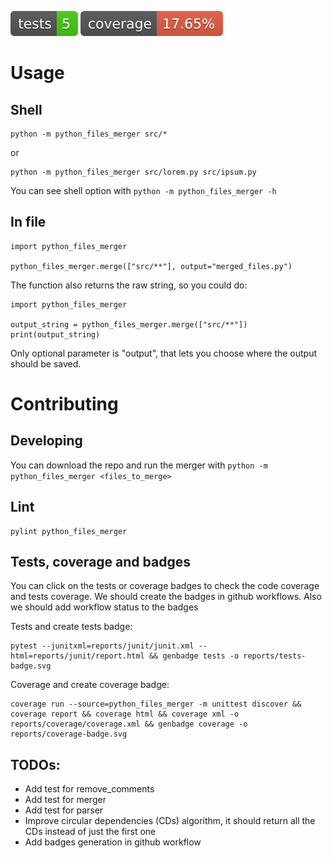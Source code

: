 [![tests](https://github.com/yamenk-gribaudo/python_files_merger/blob/master/reports/tests-badge.svg)](https://htmlpreview.github.io/?https://github.com/yamenk-gribaudo/python_files_merger/blob/master/reports/junit/report.html)
[![coverage](https://github.com/yamenk-gribaudo/python_files_merger/blob/master/reports/coverage-badge.svg)](https://htmlpreview.github.io/?https://github.com/yamenk-gribaudo/python_files_merger/blob/master/htmlcov/index.html)

# Usage

## Shell

    python -m python_files_merger src/*

or

    python -m python_files_merger src/lorem.py src/ipsum.py

You can see shell option with `python -m python_files_merger -h`

## In file

    import python_files_merger

    python_files_merger.merge(["src/**"], output="merged_files.py")

The function also returns the raw string, so you could do:

    import python_files_merger

    output_string = python_files_merger.merge(["src/**"])
    print(output_string)

Only optional parameter is "output", that lets you choose where the output should be saved. 

# Contributing 

## Developing

You can download the repo and run the merger with `python -m python_files_merger <files_to_merge>`

## Lint

    pylint python_files_merger

## Tests, coverage and badges

You can click on the tests or coverage badges to check the code coverage and tests coverage. We should create the badges in github workflows. Also we should add workflow status to the badges

Tests and create tests badge:

    pytest --junitxml=reports/junit/junit.xml --html=reports/junit/report.html && genbadge tests -o reports/tests-badge.svg

Coverage and create coverage badge:

    coverage run --source=python_files_merger -m unittest discover && coverage report && coverage html && coverage xml -o reports/coverage/coverage.xml && genbadge coverage -o reports/coverage-badge.svg

## TODOs:

- Add test for remove_comments
- Add test for merger
- Add test for parser
- Improve circular dependencies (CDs) algorithm, it should return all the CDs instead of just the first one
- Add badges generation in github workflow
